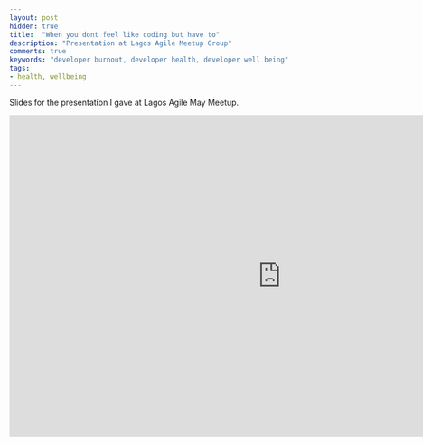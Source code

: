 ```yaml
---
layout: post
hidden: true
title:  "When you dont feel like coding but have to"
description: "Presentation at Lagos Agile Meetup Group"
comments: true
keywords: "developer burnout, developer health, developer well being"
tags:
- health, wellbeing
---
```


<style>
ul {
  list-style-type: square;
  margin-bottom: 10px;
  padding-left: 30px;
}
ol {
  list-style-type: decimal;
  margin-bottom: 10px;
  padding-left: 30px;
}

h3 strong {
  font-weight:normal;
}
</style>

Slides for the presentation I gave at Lagos Agile May Meetup.


<iframe src="https://docs.google.com/presentation/d/1nlQWTGVklmHGDq82OHDp2U96-Oi6Rl7CVkLUQ1cY0nE/embed?start=false&loop=false&delayms=3000" frameborder="0" width="960" height="569" allowfullscreen="true" mozallowfullscreen="true" webkitallowfullscreen="true"></iframe>

